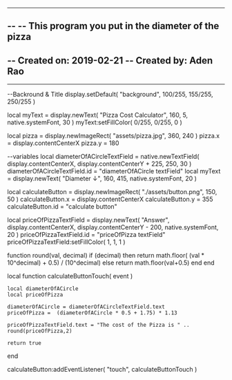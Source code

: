 -----------------------------------------------------------------------------------------
--
-- This program you put in the diameter of the pizza 
--
-- Created on: 2019-02-21
-- Created by: Aden Rao
--
-----------------------------------------------------------------------------------------

--Backround & Title
display.setDefault( "background", 100/255, 155/255, 250/255 )

local myText = display.newText( "Pizza Cost Calculator", 160, 5, native.systemFont, 30 )
myText:setFillColor( 0/255, 0/255, 0 )

local pizza = display.newImageRect( "assets/pizza.jpg", 360, 240 )
pizza.x = display.contentCenterX
pizza.y = 180

--variables
local diameterOfACircleTextField = native.newTextField( display.contentCenterX, display.contentCenterY + 225, 250, 30 )
diameterOfACircleTextField.id = "diameterOfACircle textField"
local myText = display.newText( "Diameter  ↓", 160, 415, native.systemFont, 20 )

local calculateButton = display.newImageRect( "./assets/button.png", 150, 50 )
calculateButton.x = display.contentCenterX
calculateButton.y = 355
calculateButton.id = "calculate button"

local priceOfPizzaTextField = display.newText( "Answer", display.contentCenterX, display.contentCenterY - 200, native.systemFont, 20 )
priceOfPizzaTextField.id = "priceOfPizza textField"
priceOfPizzaTextField:setFillColor( 1, 1, 1 )

function round(val, decimal)
  if (decimal) then
    return math.floor( (val * 10^decimal) + 0.5) / (10^decimal)
  else
    return math.floor(val+0.5)
  end
end

local function calculateButtonTouch( event )
 
    local diameterOfACircle
    local priceOfPizza
 
    diameterOfACircle = diameterOfACircleTextField.text
    priceOfPizza =  (diameterOfACircle * 0.5 + 1.75) * 1.13

    priceOfPizzaTextField.text = "The cost of the Pizza is " .. round(priceOfPizza,2)

    return true
end

calculateButton:addEventListener( "touch", calculateButtonTouch )

